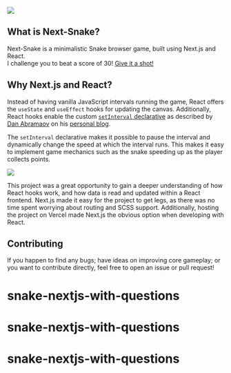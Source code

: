 ![](public/github-header.jpg)

## What is Next-Snake?

Next-Snake is a minimalistic Snake browser game, built using Next.js and React.\
I challenge you to beat a score of 30! [Give it a shot!](https://next-snake.vercel.app/)

## Why Next.js and React?

Instead of having vanilla JavaScript intervals running the game, React offers the `useState` and `useEffect` hooks for updating the canvas. Additionally, React hooks enable the custom [`setInterval` declarative](https://github.com/donavon/use-interval) as described by [Dan Abramaov](https://github.com/gaearon) on his [personal blog](https://overreacted.io/making-setinterval-declarative-with-react-hooks/).

The `setInterval` declarative makes it possible to pause the interval and dynamically change the speed at which the interval runs. This makes it easy to implement game mechanics such as the snake speeding up as the player collects points.

![](public/demo.gif)

This project was a great opportunity to gain a deeper understanding of how React hooks work, and how data is read and updated within a React frontend. Next.js made it easy for the project to get legs, as there was no time spent worrying about routing and SCSS support. Additionally, hosting the project on Vercel made Next.js the obvious option when developing with React.

## Contributing

If you happen to find any bugs; have ideas on improving core gameplay; or you want to contribute directly, feel free to open an issue or pull request!

# snake-nextjs-with-questions

# snake-nextjs-with-questions

# snake-nextjs-with-questions
